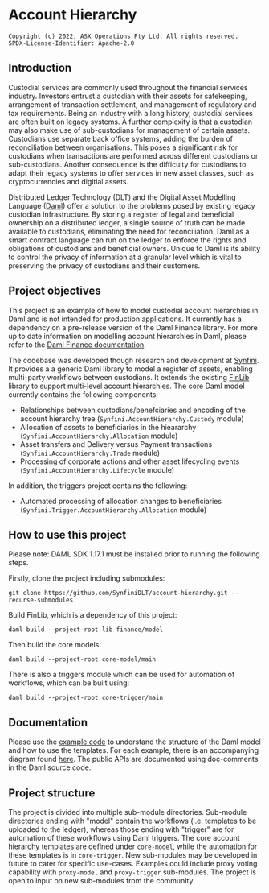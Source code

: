 # Account Hierarchy

    Copyright (c) 2022, ASX Operations Pty Ltd. All rights reserved.
    SPDX-License-Identifier: Apache-2.0

## Introduction

Custodial services are commonly used throughout the financial services industry. Investors entrust a
custodian with their assets for safekeeping, arrangement of transaction settlement, and management of regulatory and
tax requirements. Being an industry with a long history, custodial services are often built on legacy systems.
A further complexity is that a custodian may also make use of sub-custodians for management of certain assets.
Custodians use separate back office systems, adding the burden of reconciliation between organisations. This
poses a significant risk for custodians when transactions are performed across different custodians or sub-custodians.
Another consequence is the difficulty for custodians to adapt their legacy systems to offer services in new asset
classes, such as cryptocurrencies and digitial assets.

Distributed Ledger Technology (DLT) and the Digital Asset Modelling Language ([Daml](https://daml.com)) offer a solution
to the problems posed by existing legacy custodian infrastructure. By storing a register of legal and beneficial
ownership on a distributed ledger, a single source of truth can be made available to custodians, eliminating the need
for reconciliation. Daml as a smart contract language can run on the ledger to enforce the rights and obligations of
custodians and beneficial owners. Unique to Daml is its ability to control the privacy of information at a granular
level which is vital to preserving the privacy of custodians and their customers.

## Project objectives

This project is an example of how to model custodial account hierarchies in Daml and is not intended for production
applications. It currently has a dependency on a pre-release version of the Daml Finance library. For
more up to date information on modelling account hierarchies in Daml, please refer to the
[Daml Finance documentation](https://docs.daml.com/daml-finance/index.html).

The codebase was developed though research and development at
[Synfini](https://www2.asx.com.au/connectivity-and-data/dlt-as-a-service). It provides a a generic Daml
library to model a register of assets, enabling multi-party workflows between custodians. It extends the existing
[FinLib](https://github.com/digital-asset/lib-finance) library to support multi-level account hierarchies. The core
Daml model currently contains the following components:

- Relationships between custodians/benefciaries and encoding of the account hierarchy tree (`Synfini.AccountHierarchy.Custody` module)
- Allocation of assets to beneficiaries in the hieararchy (`Synfini.AccountHierarchy.Allocation` module)
- Asset transfers and Delivery versus Payment transactions (`Synfini.AccountHierarchy.Trade` module)
- Processing of corporate actions and other asset lifecycling events (`Synfini.AccountHierarchy.Lifecycle` module)

In addition, the triggers project contains the following:
- Automated processing of allocation changes to beneficiaries (`Synfini.Trigger.AccountHierarchy.Allocation` module)

## How to use this project

Please note: DAML SDK 1.17.1 must be installed prior to running the following steps.

Firstly, clone the project including submodules:

```
git clone https://github.com/SynfiniDLT/account-hierarchy.git --recurse-submodules
```

Build FinLib, which is a dependency of this project:

```
daml build --project-root lib-finance/model
```

Then build the core models:

```
daml build --project-root core-model/main
```

There is also a triggers module which can be used for automation of workflows, which can be built using:

```
daml build --project-root core-trigger/main
```

## Documentation

Please use the [example code](examples/src/Synfini/AccountHierarchy/Examples.daml) to understand the structure of the
Daml model and how to use the templates. For each example, there is an accompanying diagram found
[here](examples/diagrams). The public APIs are documented using doc-comments in the Daml source code.

## Project structure

The project is divided into multiple sub-module directories. Sub-module directories ending with "model" contain
the workflows (i.e. templates to be uploaded to the ledger), whereas those ending with "trigger" are for automation
of these workflows using Daml triggers. The core account hierarchy templates are defined under `core-model`,
while the automation for these templates is in `core-trigger`. New sub-modules may be developed in
future to cater for specific use-cases. Examples could include proxy voting capability with `proxy-model` and `proxy-trigger`
sub-modules. The project is open to input on new sub-modules from the community.
